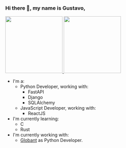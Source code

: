 ### Hi there 👋, my name is Gustavo,

<!--
**guscardvs/guscardvs** is a ✨ _special_ ✨ repository because its `README.md` (this file) appears on your GitHub profile.

Here are some ideas to get you started:

- 🔭 I’m currently working on ...
- 🌱 I’m currently learning ...
- 👯 I’m looking to collaborate on ...
- 🤔 I’m looking for help with ...
- 💬 Ask me about ...
- 📫 How to reach me: ...
- 😄 Pronouns: ...
- ⚡ Fun fact: ...
-->


<div>
  <a href="https://github.com/guscardvs">
  <img height="180em" src="https://github-readme-stats.vercel.app/api?username=guscardvs&show_icons=true&theme=tokyonight&include_all_commits=true&count_private=true"/>
  <img height="180em" src="https://github-readme-stats.vercel.app/api/top-langs/?username=guscardvs&layout=compact&langs_count=7&theme=tokyonight"/>
  </a>
</div>
  

  - I'm a:
    - Python Developer, working with:
      - FastAPI
      - Django
      - SQLAlchemy
    - JavaScript Developer, working with:
      - ReactJS
  - I'm currently learning:
    - C
    - Rust
  - I'm currently working with:
    - [Globant](https://globant.com) as Python Developer.
